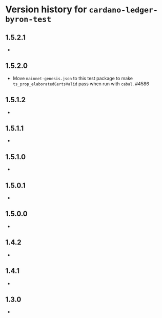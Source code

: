 # Version history for `cardano-ledger-byron-test`

## 1.5.2.1

*

## 1.5.2.0

* Move `mainnet-genesis.json` to this test package to make `ts_prop_elaboratedCertsValid` pass when run with `cabal`. #4586

## 1.5.1.2

*

## 1.5.1.1

*

## 1.5.1.0

*

## 1.5.0.1

*

## 1.5.0.0

*

## 1.4.2

*

## 1.4.1

*

## 1.3.0

*

